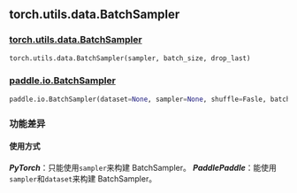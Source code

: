 ## torch.utils.data.BatchSampler
### [torch.utils.data.BatchSampler](https://pytorch.org/docs/stable/data.html?highlight=batchsampler#torch.utils.data.BatchSampler)
```python
torch.utils.data.BatchSampler(sampler, batch_size, drop_last)
```

### [paddle.io.BatchSampler](https://www.paddlepaddle.org.cn/documentation/docs/zh/api/paddle/io/BatchSampler_cn.html#batchsampler)
```python
paddle.io.BatchSampler(dataset=None, sampler=None, shuffle=Fasle, batch_size=1, drop_last=False)
```

### 功能差异
#### 使用方式
***PyTorch***：只能使用`sampler`来构建 BatchSampler。
***PaddlePaddle***：能使用`sampler`和`dataset`来构建 BatchSampler。
